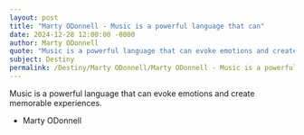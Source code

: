 ```yaml
---
layout: post
title: "Marty ODonnell - Music is a powerful language that can"
date: 2024-12-28 12:00:00 -0000
author: Marty ODonnell
quote: "Music is a powerful language that can evoke emotions and create memorable experiences."
subject: Destiny
permalink: /Destiny/Marty ODonnell/Marty ODonnell - Music is a powerful language that can
---
```


Music is a powerful language that can evoke emotions and create memorable experiences.

- Marty ODonnell
